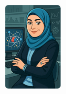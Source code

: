 <img src="doc/123.jpg" alt="Hanan ABSIKE, PhD" width="180" style="float: right; margin-right: 20px; border-radius: 10px;">

